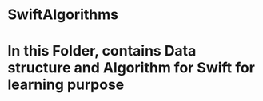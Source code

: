 # SwiftAlgorithms
# In this Folder, contains Data structure and Algorithm for Swift for learning purpose 
